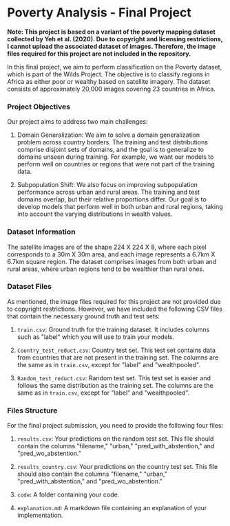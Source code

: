 # Poverty Analysis - Final Project

**Note: This project is based on a variant of the poverty mapping dataset collected by Yeh et al. (2020). Due to copyright and licensing restrictions, I cannot upload the associated dataset of images. Therefore, the image files required for this project are not included in the repository.**

In this final project, we aim to perform classification on the Poverty dataset, which is part of the Wilds Project. The objective is to classify regions in Africa as either poor or wealthy based on satellite imagery. The dataset consists of approximately 20,000 images covering 23 countries in Africa.

### Project Objectives

Our project aims to address two main challenges:

1. Domain Generalization: We aim to solve a domain generalization problem across country borders. The training and test distributions comprise disjoint sets of domains, and the goal is to generalize to domains unseen during training. For example, we want our models to perform well on countries or regions that were not part of the training data.

2. Subpopulation Shift: We also focus on improving subpopulation performance across urban and rural areas. The training and test domains overlap, but their relative proportions differ. Our goal is to develop models that perform well in both urban and rural regions, taking into account the varying distributions in wealth values.

### Dataset Information

The satellite images are of the shape 224 X 224 X 8, where each pixel corresponds to a 30m X 30m area, and each image represents a 6.7km X 6.7km square region. The dataset comprises images from both urban and rural areas, where urban regions tend to be wealthier than rural ones.

### Dataset Files

As mentioned, the image files required for this project are not provided due to copyright restrictions. However, we have included the following CSV files that contain the necessary ground truth and test sets:

1. `train.csv`: Ground truth for the training dataset. It includes columns such as "label" which you will use to train your models.

2. `Country_test_reduct.csv`: Country test set. This test set contains data from countries that are not present in the training set. The columns are the same as in `train.csv`, except for "label" and "wealthpooled".

3. `Random_test_reduct.csv`: Random test set. This test set is easier and follows the same distribution as the training set. The columns are the same as in `train.csv`, except for "label" and "wealthpooled".

### Files Structure

For the final project submission, you need to provide the following four files:

1. `results.csv`: Your predictions on the random test set. This file should contain the columns "filename," "urban," "pred_with_abstention," and "pred_wo_abstention."

2. `results_country.csv`: Your predictions on the country test set. This file should also contain the columns "filename," "urban," "pred_with_abstention," and "pred_wo_abstention."

3. `code`: A folder containing your code.

4. `explanation.md`: A markdown file containing an explanation of your implementation.
